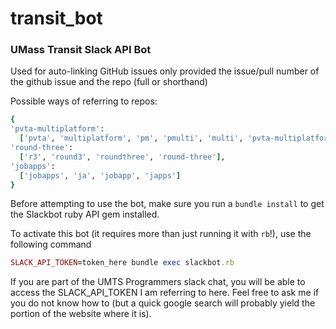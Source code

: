 # transit_bot
### UMass Transit Slack API Bot

Used for auto-linking GitHub issues only provided the issue/pull number of the github issue and the repo (full or shorthand)

Possible ways of referring to repos:

```ruby
{
'pvta-multiplatform': 
  ['pvta', 'multiplatform', 'pm', 'pmulti', 'multi', 'pvta-multiplatform'],
'round-three':
  ['r3', 'round3', 'roundthree', 'round-three'],
'jobapps':
  ['jobapps', 'ja', 'jobapp', 'japps']
}
```

Before attempting to use the bot, make sure you run a `bundle install` to get the Slackbot ruby API gem installed.

To activate this bot (it requires more than just running it with `rb`!), use the following command

```ruby
SLACK_API_TOKEN=token_here bundle exec slackbot.rb
```

If you are part of the UMTS Programmers slack chat, you will be able to access the SLACK_API_TOKEN I am referring to here. Feel free to ask me if you do not know how to (but a quick google search will probably yield the portion of the website where it is).